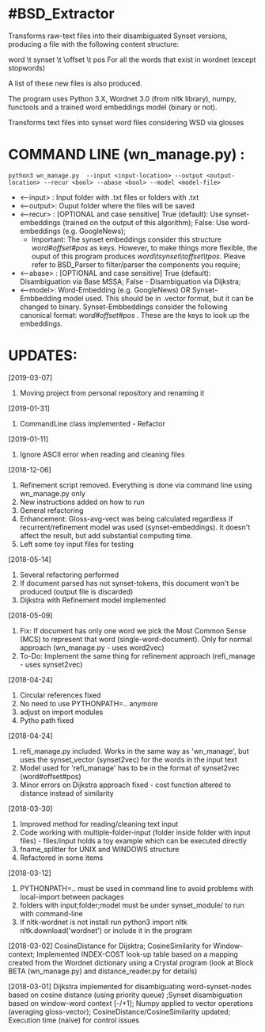 #BSD_Extractor
=======================================

Transforms raw-text files into their disambiguated Synset versions, producing a file with the following content structure:

word \t synset \t \offset \t pos For all the words that exist in wordnet (except stopwords)

A list of these new files is also produced.

The program uses Python 3.X, Wordnet 3.0 (from nltk library), numpy, functools and a trained word embeddings model (binary or not).

Transforms text files into synset word files considering WSD via glosses

COMMAND LINE (wn_manage.py) :
==============
	python3 wn_manage.py  --input <input-location> --output <output-location> --recur <bool> --abase <bool> --model <model-file>

- <--input> : Input folder with .txt files or folders with .txt
- <--output>: Ouput folder where the files will be saved
- <--recur> : [OPTIONAL  and case sensitive] True (default): Use synset-embeddings (trained on the output of this algorithm); False: Use word-embeddings (e.g. GoogleNews);
  - Important: The synset embeddings consider this structure *word#offset#pos* as keys. However, to make things more flexible, the ouput of this program produces *word\tsynset\toffset\tpos*. Pleave refer to BSD_Parser to filter/parser the components you require;
- <--abase> : [OPTIONAL and case sensitive] True (default): Disambiguation via Base MSSA; False - Disambiguation via Dijkstra;
- <--model>: Word-Embedding (e.g. GoogleNews) OR Synset-Embbedding model used. This should be in .vector format, but it can be changed to binary. Synset-Embbeddings consider the following canonical format: *word#offset#pos* . These are the keys to look up the embeddings.

UPDATES:
==========
[2019-03-07]
1. Moving project from personal repository and renaming it

[2019-01-31]
1. CommandLine class implemented - Refactor

[2019-01-11]
1. Ignore ASCII error when reading and cleaning files

[2018-12-06]
1. Refinement script removed. Everything is done via command line using wn_manage.py only
2. New instructions added on how to run
3. General refactoring
4. Enhancement: Gloss-avg-vect was being calculated regardless if recurrent/refinement model was used (synset-embeddings). It doesn't affect the result, but add substantial computing time.
5. Left some toy input files for testing

[2018-05-14]
1. Several refactoring performed
2. If document parsed has not synset-tokens, this document won't be produced (output file is discarded)
3. Dijkstra with Refinement model implemented

[2018-05-09]
1. Fix: If document has only one word we pick the Most Common Sense  (MCS) to represent that word (single-word-document). Only for normal approach (wn_manage.py - uses word2vec)
2. To-Do: Implement the same thing for refinement approach (refi_manage - uses synset2vec)

[2018-04-24]
1. Circular references fixed
2. No need to use PYTHONPATH=.. anymore
3. adjust on import modules
4. Pytho path fixed

[2018-04-24]
1. refi_manage.py included. Works in the same way as 'wn_manage', but uses the synset_vector (synset2vec) for the words in the input text
2. Model used for 'refi_manage' has to be in the format of synset2vec (word#offset#pos)
3. Minor errors on Dijkstra approach fixed - cost function altered to distance instead of similarity

[2018-03-30]
1. Improved method for reading/cleaning text input
2. Code working with multiple-folder-input (folder inside folder with input files) - files/input holds a toy example which can be executed directly
3. fname_splitter for UNIX and WINDOWS structure
4. Refactored in some items

[2018-03-12]
1. PYTHONPATH=.. must be used in command line to avoid problems with local-import between packages
2. folders with input;folder;model must be under synset_module/ to run with command-line
3. If nltk-wordnet is not install run python3 import nltk nltk.download('wordnet') or include it in the program 
			
[2018-03-02] 
CosineDistance for Dijsktra; CosineSimilarity for Window-context; Implemented INDEX-COST look-up table based on a mapping created from the Wordnet dictionary using a Crystal program (look at Block BETA (wn_manage.py) and distance_reader.py for details)

[2018-03-01] Dijkstra implemented for disambiguating word-synset-nodes based on cosine distance (using priority queue) ;Synset disambiguation based on window-word context [-/+1]; Numpy applied to vector operations (averaging gloss-vector); CosineDistance/CosineSimilarity updated; Execution time (naive) for control issues
			